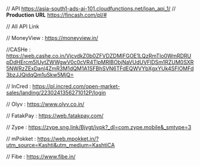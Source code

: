 // API 
https://asia-south1-ads-ai-101.cloudfunctions.net/loan_api_1/
// **Production URL**
https://fincash.com/pl/#


// All API Link

// MoneyView :
https://moneyview.in/

//CASHe : https://web.cashe.co.in/VjcvdkZ0b0ZFVDZDMlFGOE1LQzRmTlo0WmRDRUpDdHErcm5IUytZWWgwV0c0cVR4TlpMRlBObjNaVUdUVFlDSm1RZUM0SXR5NWRzZExDanl4ZmR3M1dQM1A1SFBhSVN6TFdEQWVYbXgxYUk4SFlOMFd3bzJJQjdqQm1uSkw5MjQ=  

// InCred :
https://pl.incred.com/open-market-sales/landing/2230241356271012P/login  

// Olyv :
https://www.olyv.co.in/  

// FatakPay :
https://web.fatakpay.com/  

// Zype :
https://zype.sng.link/Bjygt/ivpk?_dl=com.zype.mobile&_smtype=3  

// mPokket :
https://web.mpokket.in/?utm_source=Kashti&utm_medium=KashtiCA  

// Fibe :
https://www.fibe.in/
